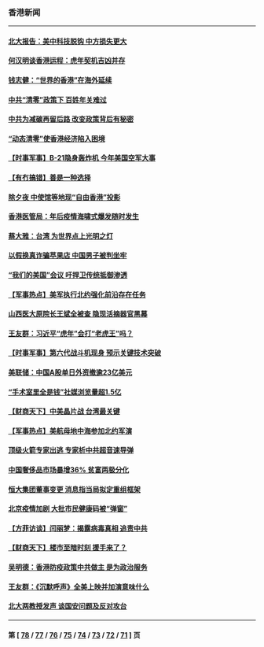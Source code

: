 ### 香港新闻
---
#### [北大报告：美中科技脱钩 中方损失更大](../../pages/ncid1349362/n13555449.md) 
#### [何汉明谈香港运程：虎年契机吉凶并存](../../pages/ncid1349362/n13554351.md) 
#### [钱志健：“世界的香港”在海外延续](../../pages/ncid1349362/n13553477.md) 
#### [中共“清零”政策下 百姓年关难过](../../pages/ncid1349362/n13553343.md) 
#### [中共为减碳再留后路 改变政策背后有秘密](../../pages/ncid1349362/n13553275.md) 
#### [“动态清零”使香港经济陷入困境](../../pages/ncid1349362/n13553205.md) 
#### [【时事军事】B-21隐身轰炸机 今年美国空军大事](../../pages/ncid1349362/n13551825.md) 
#### [【有冇搞错】善是一种选择](../../pages/ncid1349362/n13551793.md) 
#### [除夕夜 中使馆等地现“自由香港”投影](../../pages/ncid1349362/n13551200.md) 
#### [香港医管局：年后疫情海啸式爆发随时发生](../../pages/ncid1349362/n13548671.md) 
#### [蔡大雅：台湾 为世界点上光明之灯](../../pages/ncid1349362/n13531530.md) 
#### [以假换真诈骗苹果店 中国男子被判坐牢](../../pages/ncid1349362/n13547325.md) 
#### [“我们的美国”会议 吁捍卫传统抵御渗透](../../pages/ncid1349362/n13547172.md) 
#### [【军事热点】美军执行北约强化前沿存在任务](../../pages/ncid1349362/n13546553.md) 
#### [山西医大原院长王斌全被查 隐现活摘器官黑幕](../../pages/ncid1349362/n13546509.md) 
#### [王友群：习近平“虎年”会打“老虎王”吗？](../../pages/ncid1349362/n13545519.md) 
#### [【时事军事】第六代战斗机现身 预示关键技术突破](../../pages/ncid1349362/n13537181.md) 
#### [美联储：中国A股单日外资撤逾23亿美元](../../pages/ncid1349362/n13541571.md) 
#### [“手术室里全是钱”社媒浏览量超1.5亿](../../pages/ncid1349362/n13540800.md) 
#### [【财商天下】中美晶片战 台湾最关键](../../pages/ncid1349362/n13540307.md) 
#### [【军事热点】美航母地中海参加北约军演](../../pages/ncid1349362/n13537197.md) 
#### [顶级火箭专家出逃 专家析中共超音速导弹](../../pages/ncid1349362/n13538690.md) 
#### [中国奢侈品市场暴增36% 贫富两极分化](../../pages/ncid1349362/n13538567.md) 
#### [恒大集团董事变更 消息指当局拟定重组框架](../../pages/ncid1349362/n13538445.md) 
#### [北京疫情加剧 大批市民健康码被“弹窗”](../../pages/ncid1349362/n13538304.md) 
#### [【方菲访谈】闫丽梦：揭露病毒真相 追责中共](../../pages/ncid1349362/n13536311.md) 
#### [【财商天下】楼市至暗时刻 援手来了？](../../pages/ncid1349362/n13537047.md) 
#### [吴明德：香港防疫政策中共做主 是为政治服务](../../pages/ncid1349362/n13536107.md) 
#### [王友群：《沉默呼声》全美上映并加演意味什么](../../pages/ncid1349362/n13534477.md) 
#### [北大两教授发声 谈国安问题及反对攻台](../../pages/ncid1349362/n13535413.md) 

---
#### 第 [ [78](./78.md) / [77](./77.md) / [76](./76.md) / [75](./75.md) / [74](./74.md) / [73](./73.md) / [72](./72.md) / [71](./71.md) ] 页
